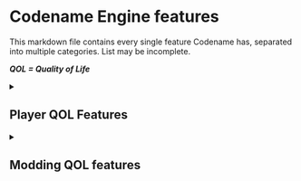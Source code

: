 # Codename Engine features
This markdown file contains every single feature Codename has, separated into multiple categories. List may be incomplete.

_**QOL = Quality of Life**_

<details>
  <summary><h2>Player QOL Features</h2></summary>

- New input system
- New accuracy and misses system, added to fix the base game UI.
- New options, including:
    - Controls rebinds (for P1 and P2)
    - Downscroll
    - Ghost Tapping
- Opponent & Co-op modes
- Memory optimisation (most of the game runs < 500mb)
    - Usage of [flxanimate](https://github.com/Dot-Stuff/flxanimate) on big sprites, such as Girlfriend to save memory.
    - You can further optimize it on certain stages by enabling `Low Memory Mode` in `Options > Appearance`.
- New volume change SFX (no more loud flixel beep, customizable)
- New FPS counter allowing you to see advanced info by pressing F3.
- Simple but advanced modding system (press TAB on main menu)
- **Windows only:**
    - (Windows) FNF is no longer blurry on 125-150% DPI
    - FNF auto fixes audio on state change when you plug in/out your headphones.
    - FNF auto applies dark titlebar
- **Week 7 included** with softcoded cutscenes (no MP4)
- Auto updating: Once the engine updates, a prompt will be available at launch. If you accept to update, the engine will auto install the newest version. All of the following update files will be downloaded from the GitHub releases:
    - `Update-Windows.exe` - Containing the latest Windows executable. (~60mb)
    - `Update-Assets.zip` - Every asset change from the latest version to the newest. If upgrading from even older version, all of the `Update-Assets.zip` files for the versions in between and the latest one will be downloaded.
</details>

<details>
    <summary><h2>Modding QOL features</h2></summary>

- New assets and scripting management - **Applies both to the `assets` folder and mods.**
    - Support for `hscript-improved`, a fork made to allow HScript to push modding even further
        - Allows for imports
        - Allows for public variables (variables shared between every script in a ScriptPack such as a song scripts)
        - Allows for static variables (variabels shared between every single script ran in this mod)
        - Allows you to use for example `boyfriend` instead of `PlayState.boyfriend` or `game.boyfriend`, for smaller and easier to comprehend code.
        - Allows you to use `@:bypassAccessor`
        - Allows you to use maps
	- Support for `linc-luajit`, a LuaJIT bindings to allow Lua to make modding more simplified. (not on base cne but why not)
		- Same function call system from HScript
    - Usage of XML files for Characters instead of hardcoding them.
        - Animation names, prefixes, indices, etc... can be set in the XML without an additional line of code.
        - Offsets are automatically fixed. That means changes such as scaling, rotation, and playing as an opponent character wont break them.
    - Entirely new song structure (`songs/name/`)
        - Usage of `meta.json`, which allows you to synchronize data between charts and the Freeplay menu.
            - Charts can use their own by specifying `meta` in the JSON (Codename charts only)
        - Charts are now located in `songs/name/charts/`, and are named after the difficulty `hard.json` instead of `name-hard.json`
            - Difficulties are auto-detected in case they aren't specified in the `meta.json` file.
        - Scripts are located in `songs/name/scripts/`, and only applies to the current song.
            - Script that applies on every song are located in `data/charts/`.
        - Song files are now located in `songs/name/song/`. They still follow their `Inst.ogg` and `Voices.ogg` names.
            - Inst/Voices for custom difficulties can be set by naming those files `Inst-difficulty.ogg` and/or `Voices-difficulty.ogg`.
            - Song length limits
    - Usage of XML files for stages. XMLs can:
        - Change camera zooms, camera offsets, etc...
        - Add elements to the stage and
            - Position them
            - Add animations
            - Change their scale
            - Change their scrollfactor
            - Change their zoomfactor
            - Turn on/off their antialiasing (on by default)
            - Change additional properties via child nodes.
        - Change boyfriend, girlfriend and dad's info
            - Moving the `<boyfriend />`, `<girlfriend />` and `<dad />` nodes will move them in the layers
            - Adding x and y attributes to them will change their position
            - You can add positioning for custom characters by adding `<character name="name" />`
    - Usage of XML files for weeks.
        - Characters are located in `data/weeks/characters`.
        - Weeks are located in `data/weeks/weeks/`
        - If you need to rearrange the weeks in-game, you can use the `data/weeks/weeks.txt` file.
	- Editors for Charts and Characters (Stage coming soon)
		- Undos/Redos supported
		- Warning on closing unsaved work
		- Clean UI (for ocd freaks)
		- Mature Chart editor (Character editor rework soon)
		- Features not found in other editors!
    - Every single state & substate can be modified via HScript (`data/states/StateName.hx`)
- **Instances launched via `lime test windows` will automatically use assets from source.**
</details>